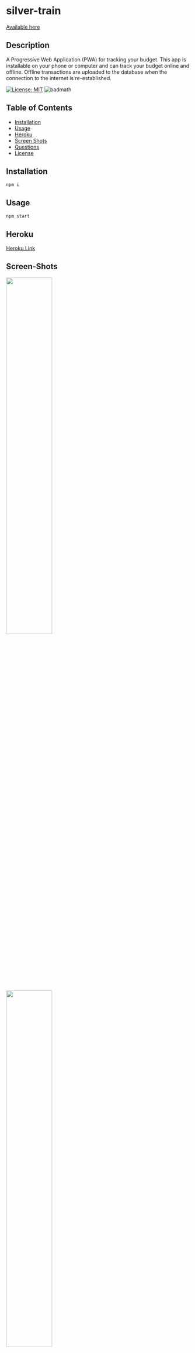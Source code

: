 
# silver-train   
[Available here](https://desolate-retreat-11992.herokuapp.com/)

## Description   
A Progressive Web Application (PWA) for tracking your budget. This app is installable on your phone or computer and can track your budget online and offline. Offline transactions are uploaded to the database when the connection to the internet is re-established.   



[![License: MIT](https://img.shields.io/badge/License-MIT-yellow.svg)](https://opensource.org/licenses/MIT)
 ![badmath](https://img.shields.io/github/languages/top/nitrotap/silver-train)   


## Table of Contents   
* [Installation](#Installation)   
* [Usage](#Usage)   
* [Heroku](#Heroku)
* [Screen Shots](#Screen-Shots)      
* [Questions](#Questions)    
* [License](#License)   



## Installation
```npm i```   

## Usage
```npm start```     

## Heroku
[Heroku Link](https://desolate-retreat-11992.herokuapp.com/)

## Screen-Shots
<img src="./assets/screen-shot.png" width="50%" height="50%">   
<img src="./assets/manifest.png" width="50%" height="50%">   
<img src="./assets/service-worker.png" width="50%" height="50%">   



   

## Questions   

Please reach out to me on [GitHub](https://github.com/nitrotap) or by email at kartikinpublic@gmail.com for any additional questions.   

## License       
[![License: MIT](https://img.shields.io/badge/License-MIT-yellow.svg)](https://opensource.org/licenses/MIT)   

Copyright 2022 nitrotap
Permission is hereby granted, free of charge, to any person obtaining a copy of this software and associated documentation files (the "Software"), to deal in the Software without restriction, including without limitation the rights to use, copy, modify, merge, publish, distribute, sublicense, and/or sell copies of the Software, and to permit persons to whom the Software is furnished to do so, subject to the following conditions:

The above copyright notice and this permission notice shall be included in all copies or substantial portions of the Software.

THE SOFTWARE IS PROVIDED "AS IS", WITHOUT WARRANTY OF ANY KIND, EXPRESS OR IMPLIED, INCLUDING BUT NOT LIMITED TO THE WARRANTIES OF MERCHANTABILITY, FITNESS FOR A PARTICULAR PURPOSE AND NONINFRINGEMENT. IN NO EVENT SHALL THE AUTHORS OR COPYRIGHT HOLDERS BE LIABLE FOR ANY CLAIM, DAMAGES OR OTHER LIABILITY, WHETHER IN AN ACTION OF CONTRACT, TORT OR OTHERWISE, ARISING FROM, OUT OF OR IN CONNECTION WITH THE SOFTWARE OR THE USE OR OTHER DEALINGS IN THE SOFTWARE. 


